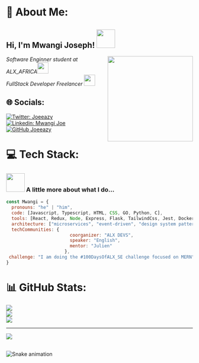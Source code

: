 # 💫 About Me:
<h2> Hi, I'm Mwangi Joseph! <img src="https://media.giphy.com/media/mGcNjsfWAjY5AEZNw6/giphy.gif" width="50"></h2>
<img align='right' src="https://media.giphy.com/media/ieyl9zmCjO4b4t6qoY/giphy.gif" width="230">
<p><em>Software Enginner student at ALX_AFRICA<img src="https://media.giphy.com/media/fYSnHlufseco8Fh93Z/giphy.gif" width="30"></br>FullStack Developer Freelancer</a> <img src="[https://media.giphy.com/media/WUlplcMpOCEmTGBtBW/giphy.gif](https://www.google.com/imgres?q=black%20anime%20characters&imgurl=https%3A%2F%2Fcdn.hero.page%2Fpfp%2Fffa7cc2e-8e5b-4317-8898-c015590ccf56-stoic-black-anime-boy-alluring-black-anime-boy-characters-pfp-1.png&imgrefurl=https%3A%2F%2Fhero.page%2Fsearch%2Fall%2Famazing-black-anime-characters-pfp&docid=Xc47QoKqFbHwlM&tbnid=C0JFOBuy1VSBnM&vet=12ahUKEwiLrv3zmJOGAxVF1wIHHR2UA7QQM3oECGQQAA..i&w=1024&h=1024&hcb=2&ved=2ahUKEwiLrv3zmJOGAxVF1wIHHR2UA7QQM3oECGQQAA)" width="30"> 
</em></p>


## 🌐 Socials:
[![Twitter: Joeeazy](https://img.shields.io/twitter/follow/Joeeazy?style=social)](https://x.com/joeeeazyy?t=H8ON24UhpE8iM-4fUFZHyw&s=09)
[![Linkedin: Mwangi Joe](https://img.shields.io/badge/-mwangiJoe-blue?style=flat-square&logo=Linkedin&logoColor=white&link=https://www.linkedin.com/in/mwangiJoe/)](https://www.linkedin.com/in/mwangi-joe-b9b593227?utm_source=share&utm_campaign=share_via&utm_content=profile&utm_medium=android_app)
[![GitHub Joeeazy](https://img.shields.io/github/followers/Joeeazy?label=follow&style=social)](https://github.com/Joeeazy)

# 💻 Tech Stack:
### <img src="https://media.giphy.com/media/VgCDAzcKvsR6OM0uWg/giphy.gif" width="50"> A little more about what I do... 

```javascript
const Mwangi = {
  pronouns: "he" | "him",
  code: [Javascript, Typescript, HTML, CSS, GO, Python, C],
  tools: [React, Redux, Node, Express, Flask, TailwindCss, Jest, Docker],
  architecture: ["microservices", "event-driven", "design system pattern"],
  techCommunities: {
                        coorganizer: "ALX DEVS",
                        speaker: "English",
                        mentor: "Julien"
                      },
 challenge: "I am doing the #100DaysOfALX_SE challenge focused on MERN"
}
```

# 📊 GitHub Stats:
![](https://github-readme-stats.vercel.app/api?username=Joeeazy&theme=bear&hide_border=false&include_all_commits=true&count_private=true)<br/>
![](https://github-readme-streak-stats.herokuapp.com/?user=Joeeazy&theme=bear&hide_border=false)<br/>
![](https://github-readme-stats.vercel.app/api/top-langs/?username=Joeeazy&theme=bear&hide_border=false&include_all_commits=true&count_private=true&layout=compact)

---
[![](https://visitcount.itsvg.in/api?id=Joeeazy&icon=2&color=1)](https://visitcount.itsvg.in)


<!-- Proudly created with GPRM ( https://gprm.itsvg.in ) -->
<br clear="both">

<img src="https://raw.githubusercontent.com/maurodesouza/maurodesouza/output/snake.svg" alt="Snake animation" />

###

